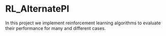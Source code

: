 # RL_AlternatePI
In this project we implement reinforcement learning algorithms to evaluate their performance for many and different cases.
